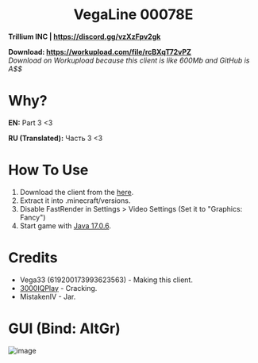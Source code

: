 <h1 align="center">VegaLine 00078E</h1>

**Trillium INC | https://discord.gg/vzXzFpv2gk**

**Download: https://workupload.com/file/rcBXqT72vPZ** <br/>
*Download on Workupload because this client is like 600Mb and GitHub is A$$*

# Why?
**EN:** Part 3 <3

**RU (Translated):** Часть 3 <3

[1]: https://github.com/3000IQPlay

# How To Use

1. Download the client from the [here](https://workupload.com/file/rcBXqT72vPZ).
2. Extract it into .minecraft/versions.
3. Disable FastRender in Settings > Video Settings (Set it to "Graphics: Fancy")
4. Start game with [Java 17.0.6](https://download.oracle.com/java/17/archive/jdk-17.0.6_windows-x64_bin.exe).

# Credits
- Vega33 (619200173993623563) - Making this client.
- [3000IQPlay][1] - Cracking.
- MistakenIV - Jar.

# GUI (Bind: AltGr)

![image](https://github.com/WalmartSolutions/VegaLine-00087/blob/main/gui.png?raw=true)
